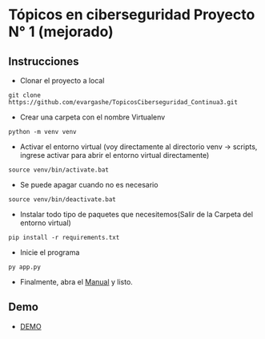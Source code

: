 # Tópicos en ciberseguridad Proyecto N° 1 (mejorado)


## Instrucciones

* Clonar el proyecto a local
```
git clone https://github.com/evargashe/TopicosCiberseguridad_Continua3.git

```

* Crear una carpeta con el nombre Virtualenv
```
python -m venv venv

```

* Activar el entorno virtual (voy directamente al directorio venv -> scripts, ingrese activar para abrir el entorno virtual directamente)
```
source venv/bin/activate.bat

```
* Se puede apagar cuando no es necesario

```
source venv/bin/deactivate.bat

```

* Instalar todo tipo de paquetes que necesitemos(Salir de la Carpeta del entorno virtual)

```
pip install -r requirements.txt
```

* Inicie el programa

```
py app.py
```

* Finalmente, abra el [Manual](http://127.0.0.1:5000) y listo.

## Demo

* [DEMO](http://edwar99.pythonanywhere.com/)
